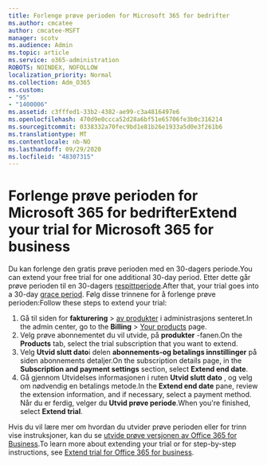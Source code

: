 ```yaml
---
title: Forlenge prøve perioden for Microsoft 365 for bedrifter
ms.author: cmcatee
author: cmcatee-MSFT
manager: scotv
ms.audience: Admin
ms.topic: article
ms.service: o365-administration
ROBOTS: NOINDEX, NOFOLLOW
localization_priority: Normal
ms.collection: Adm_O365
ms.custom:
- "95"
- "1400006"
ms.assetid: c3fffed1-33b2-4382-ae99-c3a4816497e6
ms.openlocfilehash: 470d9e0ccca52d28a6bf51e65706fe3b0c316214
ms.sourcegitcommit: 0338332a70fec9bd1e81b26e1933a5d0e3f261b6
ms.translationtype: MT
ms.contentlocale: nb-NO
ms.lasthandoff: 09/29/2020
ms.locfileid: "48307315"
---
```

# <a name="extend-your-trial-for-microsoft-365-for-business"></a><span data-ttu-id="9a45c-102">Forlenge prøve perioden for Microsoft 365 for bedrifter</span><span class="sxs-lookup"><span data-stu-id="9a45c-102">Extend your trial for Microsoft 365 for business</span></span>

<span data-ttu-id="9a45c-103">Du kan forlenge den gratis prøve perioden med en 30-dagers periode.</span><span class="sxs-lookup"><span data-stu-id="9a45c-103">You can extend your free trial for one additional 30-day period.</span></span> <span data-ttu-id="9a45c-104">Etter dette går prøve perioden til en 30-dagers [respittperiode](https://docs.microsoft.com/alchemyinsights/grace-period-for-microsoft-365-free-trial).</span><span class="sxs-lookup"><span data-stu-id="9a45c-104">After that, your trial goes into a 30-day [grace period](https://docs.microsoft.com/alchemyinsights/grace-period-for-microsoft-365-free-trial).</span></span> <span data-ttu-id="9a45c-105">Følg disse trinnene for å forlenge prøve perioden:</span><span class="sxs-lookup"><span data-stu-id="9a45c-105">Follow these steps to extend your trial:</span></span>
  
1. <span data-ttu-id="9a45c-106">Gå til siden for **fakturering** \> [av produkter](https://go.microsoft.com/fwlink/p/?linkid=842054) i administrasjons senteret.</span><span class="sxs-lookup"><span data-stu-id="9a45c-106">In the admin center, go to the **Billing** \> [Your products](https://go.microsoft.com/fwlink/p/?linkid=842054) page.</span></span>
2. <span data-ttu-id="9a45c-107">Velg prøve abonnementet du vil utvide, på **produkter** -fanen.</span><span class="sxs-lookup"><span data-stu-id="9a45c-107">On the **Products** tab, select the trial subscription that you want to extend.</span></span>
3. <span data-ttu-id="9a45c-108">Velg **Utvid slutt dato**i delen **abonnements-og betalings innstillinger** på siden abonnements detaljer.</span><span class="sxs-lookup"><span data-stu-id="9a45c-108">On the subscription details page, in the **Subscription and payment settings** section, select **Extend end date**.</span></span>
4. <span data-ttu-id="9a45c-109">Gå gjennom Utvidelses informasjonen i ruten **Utvid slutt dato** , og velg om nødvendig en betalings metode.</span><span class="sxs-lookup"><span data-stu-id="9a45c-109">In the **Extend end date** pane, review the extension information, and if necessary, select a payment method.</span></span> <span data-ttu-id="9a45c-110">Når du er ferdig, velger du **Utvid prøve periode**.</span><span class="sxs-lookup"><span data-stu-id="9a45c-110">When you're finished, select **Extend trial**.</span></span>

<span data-ttu-id="9a45c-111">Hvis du vil lære mer om hvordan du utvider prøve perioden eller for trinn vise instruksjoner, kan du se [utvide prøve versjonen av Office 365 for Business](https://docs.microsoft.com/microsoft-365/commerce/extend-your-trial).</span><span class="sxs-lookup"><span data-stu-id="9a45c-111">To learn more about extending your trial or for step-by-step instructions, see [Extend trial for Office 365 for business](https://docs.microsoft.com/microsoft-365/commerce/extend-your-trial).</span></span>